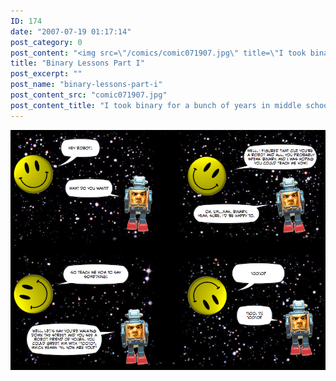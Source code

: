 ```yaml
---
ID: 174
date: "2007-07-19 01:17:14"
post_category: 0
post_content: "<img src=\"/comics/comic071907.jpg\" title=\"I took binary for a bunch of years in middle school but I've forgotten it all which is a shame really because it means that fifty years from now when the robots stage a rebellion I won't be able to negotiate a hostage exchange with the evil robot leader and get my girlfriend back\"/>"
title: "Binary Lessons Part I"
post_excerpt: ""
post_name: "binary-lessons-part-i"
post_content_src: "comic071907.jpg"
post_content_title: "I took binary for a bunch of years in middle school but I've forgotten it all which is a shame really because it means that fifty years from now when the robots stage a rebellion I won't be able to negotiate a hostage exchange with the evil robot leader and get my girlfriend back"
---
```



[![I took binary for a bunch of years in middle school but I've forgotten it all which is a shame really because it means that fifty years from now when the robots stage a rebellion I won't be able to negotiate a hostage exchange with the evil robot leader and get my girlfriend back](/comics-hi-res/comic071907.jpg)](/comics-hi-res/comic071907.jpg "I took binary for a bunch of years in middle school but I've forgotten it all which is a shame really because it means that fifty years from now when the robots stage a rebellion I won't be able to negotiate a hostage exchange with the evil robot leader and get my girlfriend back")
